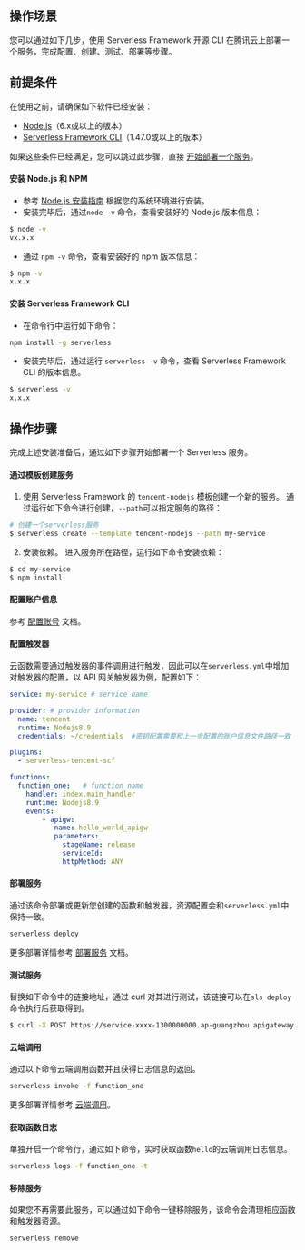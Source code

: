 ## 操作场景
您可以通过如下几步，使用 Serverless Framework 开源 CLI 在腾讯云上部署一个服务，完成配置、创建、测试、部署等步骤。

## 前提条件
在使用之前，请确保如下软件已经安装：
- [Node.js](#node)（6.x或以上的版本）
- [Serverless Framework CLI](#cli)（1.47.0或以上的版本）

如果这些条件已经满足，您可以跳过此步骤，直接 [开始部署一个服务](#buzhou)。


<span id="node"></span>
#### 安装 Node.js 和 NPM

- 参考 [Node.js 安装指南](https://nodejs.org/zh-cn/download/) 根据您的系统环境进行安装。
- 安装完毕后，通过`node -v` 命令，查看安装好的 Node.js 版本信息：
```sh
$ node -v
vx.x.x
```
- 通过 `npm -v` 命令，查看安装好的 npm 版本信息：
```sh
$ npm -v
x.x.x
```

<span id="cli"></span>
#### 安装 Serverless Framework CLI

- 在命令行中运行如下命令：
```sh
npm install -g serverless
```

- 安装完毕后，通过运行 `serverless -v` 命令，查看 Serverless Framework CLI 的版本信息。
```sh
$ serverless -v
x.x.x
```

<span id="buzhou"></span>
## 操作步骤

完成上述安装准备后，通过如下步骤开始部署一个 Serverless 服务。

#### 通过模板创建服务
1. 使用 Serverless Framework 的 `tencent-nodejs` 模板创建一个新的服务。
通过运行如下命令进行创建，`--path`可以指定服务的路径：
```sh
# 创建一个serverless服务
$ serverless create --template tencent-nodejs --path my-service
```
2. 安装依赖。
进入服务所在路径，运行如下命令安装依赖：
```sh
$ cd my-service
$ npm install
```

#### 配置账户信息
参考 [配置账号](./配置账号.md) 文档。

#### 配置触发器
云函数需要通过触发器的事件调用进行触发，因此可以在`serverless.yml`中增加对触发器的配置，以 API 网关触发器为例，配置如下：
```yaml
service: my-service # service name

provider: # provider information
  name: tencent
  runtime: Nodejs8.9
  credentials: ~/credentials  #密钥配置需要和上一步配置的账户信息文件路径一致

plugins:
  - serverless-tencent-scf

functions:
  function_one:   # function name
    handler: index.main_handler
    runtime: Nodejs8.9
    events:
        - apigw:
           name: hello_world_apigw
           parameters:
             stageName: release
             serviceId:
             httpMethod: ANY
```

#### 部署服务
通过该命令部署或更新您创建的函数和触发器，资源配置会和`serverless.yml`中保持一致。
```bash
serverless deploy
```
更多部署详情参考 [部署服务](./部署服务.md) 文档。

#### 测试服务

替换如下命令中的链接地址，通过 curl 对其进行测试，该链接可以在`sls deploy`命令执行后获取得到。
```bash
$ curl -X POST https://service-xxxx-1300000000.ap-guangzhou.apigateway.myqcloud.com/release/
```

#### 云端调用

通过以下命令云端调用函数并且获得日志信息的返回。

```bash
serverless invoke -f function_one
```
更多部署详情参考 [云端调用](./云端调用.md)。

#### 获取函数日志

单独开启一个命令行，通过如下命令，实时获取函数`hello`的云端调用日志信息。
```bash
serverless logs -f function_one -t
```

#### 移除服务

如果您不再需要此服务，可以通过如下命令一键移除服务，该命令会清理相应函数和触发器资源。
```sh
serverless remove
```
